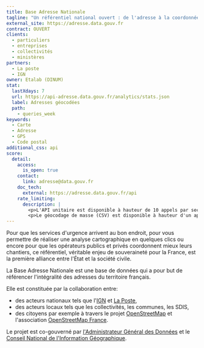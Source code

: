 ```yaml
---
title: Base Adresse Nationale
tagline: "Un référentiel national ouvert : de l'adresse à la coordonnée géographique"
external_site: https://adresse.data.gouv.fr
contract: OUVERT
clients:
  - particuliers
  - entreprises
  - collectivités
  - ministères
partners:
  - La poste
  - IGN
owner: Etalab (DINUM)
stat:
  lastXdays: 7
  url: https://api-adresse.data.gouv.fr/analytics/stats.json
  label: Adresses géocodées
  path:
    - queries_week
keywords:
  - Carte
  - Adresse
  - GPS
  - Code postal
additional_css: api
score:
  detail:
    access:
      is_open: true
    contact:
      link: adresse@data.gouv.fr
    doc_tech:
      external: https://adresse.data.gouv.fr/api
    rate_limiting:
      description: |
        <p>L'API unitaire est disponible à hauteur de 10 appels par seconde et par adresse IP.</p>
        <p>Le géocodage de masse (CSV) est disponible à hauteur d'un appel simultané par adresse IP.</p>
---
```


Pour que les services d'urgence arrivent au bon endroit, pour vous permettre de réaliser une analyse cartographique en quelques clics ou encore pour que les opérateurs publics et privés coordonnent mieux leurs chantiers, ce référentiel, véritable enjeu de souveraineté pour la France, est la première alliance entre l'État et la société civile.

La Base Adresse Nationale est une base de données qui a pour but de référencer l'intégralité des adresses du territoire français.

Elle est constituée par la collaboration entre:

 * des acteurs nationaux tels que l'[IGN](http://ign.fr/) et [La Poste](http://legroupe.laposte.fr/),
 * des acteurs locaux tels que les collectivités, les communes, les SDIS,
 * des citoyens par exemple à travers le projet [OpenStreetMap](http://osm.org) et l'association [OpenStreetMap France](http://openstreetmap.fr/).

Le projet est co-gouverné par [l'Administrateur Général des Données](http://www.modernisation.gouv.fr/laction-publique-se-transforme/en-ouvrant-les-donnees-publiques/administrateur-general-des-donnees-chief-data-officer-interview-henri-verdier) et le [Conseil National de l'Information Géographique](http://cnig.gouv.fr).

